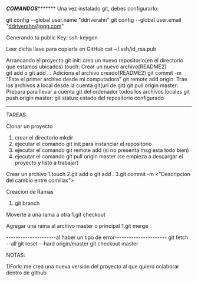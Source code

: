 *********************************COMANDOS****************************************
Una vez instalado git, debes configurarlo:

git config --global user.name "ddriverahn"
git config --global user.email "ddriverahn@ggg.com"

Generando tú public Key:
ssh-keygen

Leer dicha llave para copiarla en GitHub
cat ~/.ssh/id_rsa.pub 

Arrancando el proyecto
git init:		crea un nuevo repositorio(en el directorio que estamos ubicados)
touch:			Crear un nuevo archivo(README2)			
git add<nombrearchivo> o git add . :	Adiciona el archivo creado(README2)
git commit -m "Este el primer archivo desde mi computadora"
git remote add origin:  Trae los archivos a local desde la cuenta git(url de git)
git pull origin master: Prepara para llevar a cuenta git del ordenador todos los archivos locales
git push origin master:
git status:		estado del repositorio configurado


----------------------------------------------------------------------
TAREAS: 

Clonar un proyecto
1. crear el directorio mkdir <nombredeproyecto>
2. ejecutar el comando git init para instanciar el repositorio
3. ejecutar el comando git remote add <yrl en git del proyecto>(si no presenta msg esta todo bien)
4. ejecutar el comando git pull origin master (se empieza a descargar el proyecto y listo a trabajar)

Crear un archivo
1.touch <nombrearchivo>
2.git add<nombrearchivo> o git add .
3.git commit -m <"Descripcion del cambio entre comillas">

Creacion de Ramas
1. git branch <nombredelarama>

Moverte a una rama a otra
1.git checkout <nombredelarama>

Agregar una rama al archivo master o principal
1.git merge <nombredelarama>


---------------------al haber un tipo de error----------------------
git fetch --all
git reset --hard origin/master
git checkout master

NOTAS:

1)Fork: me crea una nueva versión del proyecto al que quiero colaborar dentro de github